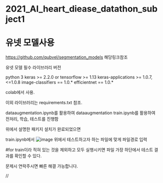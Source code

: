 # 2021_AI_heart_diease_datathon_subject1

# 유넷 모델사용
https://github.com/qubvel/segmentation_models
해당링크참조

유넷 모델 필수 라이브러리 버전

python 3
keras >= 2.2.0 or tensorflow >= 1.13
keras-applications >= 1.0.7, <=1.0.8
image-classifiers == 1.0.*
efficientnet == 1.0.*

colab에서 사용.

이외 라이브러리는 requirements.txt 참조.

dataaugmentation.ipynb를 활용하여 dataaugmentation
train.ipynb를 활용하여 전처리, 학습, 테스트를 진행함

위에서 설명한 패키지 설치가 완료되었으면

train.ipynb에서 
![image](https://user-images.githubusercontent.com/81897022/144899331-d8078e96-c7a8-4432-9b2f-60e3daf0192f.png)
위에서 테스트하고자 하는 파일에 맞게 파일경로 입력

#for train이라 적혀 있는 것을 제외하고 모두 실행시키면 파일 가장 하단에서 테스트 결과를 확인할 수 있다.

문제시 연락주시면 빠른 해결 가능합니다.

//

